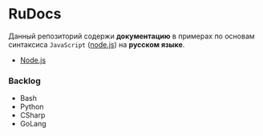 # RuDocs

Данный репозиторий содержи **документацию** в примерах по основам синтаксиса `JavaScript` ([node.js](https://github.com/nodejs/node)) на **русском языке**.

- [Node.js](node.js.md)

### Backlog

- Bash
- Python
- CSharp
- GoLang